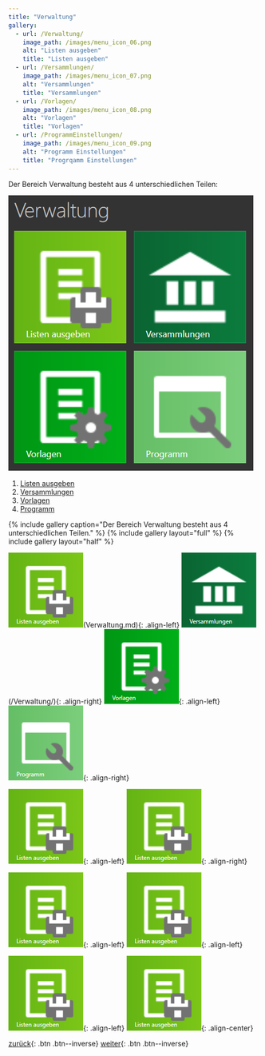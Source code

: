 ```yaml
---
title: "Verwaltung"
gallery:
  - url: /Verwaltung/
    image_path: /images/menu_icon_06.png
    alt: "Listen ausgeben"
    title: "Listen ausgeben"
  - url: /Versammlungen/
    image_path: /images/menu_icon_07.png
    alt: "Versammlungen"
    title: "Versammlungen"
  - url: /Vorlagen/
    image_path: /images/menu_icon_08.png
    alt: "Vorlagen"
    title: "Vorlagen"
  - url: /ProgrammEinstellungen/
    image_path: /images/menu_icon_09.png
    alt: "Programm Einstellungen"
    title: "Progrqamm Einstellungen"
---
```

Der Bereich Verwaltung besteht aus 4 unterschiedlichen Teilen:

![Icon](images/menu_gruppe3.png)


1. [Listen ausgeben](ListenAusgeben.md)
1. [Versammlungen](Versammlungen.md)
1. [Vorlagen](Vorlagen.md)
1. [Programm](ProgrammEinstellungen.md)

{% include gallery caption="Der Bereich Verwaltung besteht aus 4 unterschiedlichen Teilen." %}
{% include gallery layout="full" %}
{% include gallery layout="half" %}

![image-left](/images/menu_icon_06.png)(Verwaltung.md){: .align-left}
![image-right](/images/menu_icon_07.png)(/Verwaltung/){: .align-right}
![image-left](/images/menu_icon_08.png){: .align-left}
![image-right](/images/menu_icon_09.png){: .align-right}

[![link3](/images/menu_icon_06.png)](Verwaltung){: .align-left}
[![link3](/images/menu_icon_06.png)](Verwaltung){: .align-right}

[![link3](/images/menu_icon_06.png)](Verwaltung){: .align-left}
[![link3](/images/menu_icon_06.png)](Verwaltung){: .align-left}

[![link3](/images/menu_icon_06.png)](Verwaltung){: .align-left}
[![link3](/images/menu_icon_06.png)](Verwaltung){: .align-center}

[zurück](MeineRedner.md){: .btn .btn--inverse}  [weiter](ListenAusgeben.md){: .btn .btn--inverse}